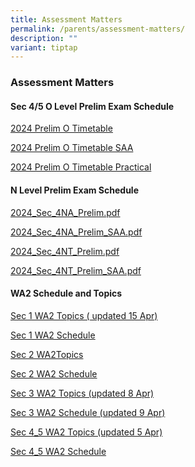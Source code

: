 ```yaml
---
title: Assessment Matters
permalink: /parents/assessment-matters/
description: ""
variant: tiptap
---
```

<h3>Assessment Matters</h3>
<h4>Sec 4/5 O Level Prelim Exam Schedule</h4>
<p><a href="/files/Parents/Assessment Matters/2024/2024_Prelim_O_Timetable_final_main.pdf" rel="noopener noreferrer nofollow" target="_blank">2024 Prelim O Timetable</a>
</p>
<p><a href="/files/Parents/Assessment Matters/2024/2024_Prelim_O_Timetable_final_SAA.pdf" rel="noopener noreferrer nofollow" target="_blank">2024 Prelim O Timetable SAA</a>
</p>
<p><a href="/files/Parents/Assessment Matters/2024/2024_Prelim_O_Timetable_Practical.pdf" rel="noopener noreferrer nofollow" target="_blank">2024 Prelim O Timetable Practical</a>
</p>
<p></p>
<h4>N Level Prelim Exam Schedule</h4>
<p><a href="/files/Parents/Assessment Matters/2024/2024_Sec_4NA_Prelim.pdf" rel="noopener noreferrer nofollow" target="_blank">2024_Sec_4NA_Prelim.pdf</a>
</p>
<p><a href="/files/Parents/Assessment Matters/2024/2024_Sec_4NA_Prelim_SAA.pdf" rel="noopener noreferrer nofollow" target="_blank">2024_Sec_4NA_Prelim_SAA.pdf</a>
</p>
<p><a href="/files/Parents/Assessment Matters/2024/2024_Sec_4NT_Prelim.pdf" rel="noopener noreferrer nofollow" target="_blank">2024_Sec_4NT_Prelim.pdf</a>
</p>
<p><a href="/files/Parents/Assessment Matters/2024/2024_Sec_4NT_Prelim_SAA.pdf" rel="noopener noreferrer nofollow" target="_blank">2024_Sec_4NT_Prelim_SAA.pdf</a>
</p>
<p></p>
<h4>WA2 Schedule and Topics</h4>
<p><a href="/files/Parents/Assessment Matters/2024/Sec_1_WA_2_Topics_2024__15_Apr__2.pdf" rel="noopener noreferrer nofollow" target="_blank">Sec 1 WA2 Topics ( updated 15 Apr)</a>
</p>
<p><a href="/files/Parents/Assessment Matters/2024/Sec1_WA_2_Schedule_2024.pdf" rel="noopener noreferrer nofollow" target="_blank">Sec 1 WA2 Schedule</a>
</p>
<p><a href="/files/Parents/Assessment Matters/2024/Sec2_topic.pdf" rel="noopener noreferrer nofollow" target="_blank">Sec 2 WA2Topics</a>
</p>
<p><a href="/files/Parents/Assessment Matters/2024/Sec2_WA_2_Schedule_2024.pdf" rel="noopener noreferrer nofollow" target="_blank">Sec 2 WA2 Schedule</a>
</p>
<p><a href="/files/Parents/Assessment Matters/2024/Sec_3_WA_2_Topics__8_Apr_.pdf" rel="noopener noreferrer nofollow" target="_blank">Sec 3 WA2 Topics (updated 8 Apr)</a>
</p>
<p><a href="/files/Parents/Assessment Matters/2024/Sec_3_WA_2_Schedule_2024__9_Apr_.pdf" rel="noopener noreferrer nofollow" target="_blank">Sec 3 WA2 Schedule (updated 9 Apr)</a>
</p>
<p><a href="/files/Parents/Assessment Matters/2024/Sec4_5_WA_2_Topics__updated_5_Apr_.pdf" rel="noopener noreferrer nofollow" target="_blank">Sec 4_5 WA2 Topics (updated 5 Apr)</a>
</p>
<p><a href="/files/Parents/Assessment Matters/2024/Sec_4_5_WA_2_Schedule_2024.pdf" rel="noopener noreferrer nofollow" target="_blank">Sec 4_5 WA2 Schedule</a>
</p>
<p></p>
<p></p>
<h4></h4>
<p></p>
